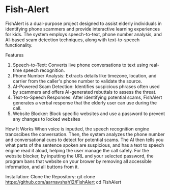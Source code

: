 # Fish-Alert

FishAlert is a dual-purpose project designed to assist elderly individuals in identifying phone scammers and provide interactive learning experiences for kids. The system employs speech-to-text, phone number analysis, and AI-based scam detection techniques, along with text-to-speech functionality. 

Features
1. Speech-to-Text: Converts live phone conversations to text using real-time speech recognition.
2. Phone Number Analysis: Extracts details like timezone, location, and carrier from the caller's phone number to validate the source.
3. AI-Powered Scam Detection: Identifies suspicious phrases often used by scammers and offers AI-generated rebuttals to assess the threat.
4. Text-to-Speech Responses: After identifying potential scams, FishAlert generates a verbal response that the elderly user can use during the call.
5. Website Blocker: Block specific websites and use a password to prevent any changes to locked websites

How It Works
When voice is inputted, the speech recognition engine trancscibes the conversation. Then, the system analyzes the phone number and conversational cues to detect for potential scams. The AI then tells you what parts of the sentence spoken are suspicious, and has a text to speech engine read it aloud, helping the user manage the call safely. 
For the website blocker, by inputting the URL and your selected password, the program bans that website on your brower by removing all accessible information, and all buttons from it.

Installation:
Clone the Repository:
  git clone https://github.com/aarnavshah12/FishAlert
  cd FishAlert
